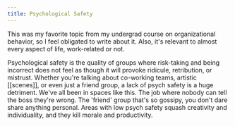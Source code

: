 ```yaml
---
title: Psychological Safety
---
```

This was my favorite topic from my undergrad course on organizational behavior, so I feel obligated to write about it. Also, it's relevant to almost every aspect of life, work-related or not.

Psychological safety is the quality of groups where risk-taking and being incorrect does not feel as though it will provoke ridicule, retribution, or mistrust. Whether you're talking about co-working teams, artistic [[scenes]], or even just a friend group, a lack of psych safety is a huge detriment. We've all been in spaces like this. The job where nobody can tell the boss they're wrong. The 'friend' group that's so gossipy, you don't dare share anything personal. Areas with low psych safety squash creativity and individuality, and they kill morale and productivity.